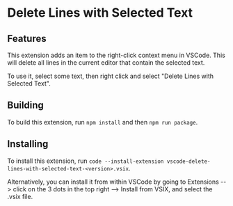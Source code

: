 # Delete Lines with Selected Text

## Features
This extension adds an item to the right-click context menu in VSCode. This will delete all lines in the current editor that contain the selected text.

To use it, select some text, then right click and select "Delete Lines with Selected Text".

## Building
To build this extension, run `npm install` and then `npm run package`.

## Installing
To install this extension, run `code --install-extension vscode-delete-lines-with-selected-text-<version>.vsix`.

Alternatively, you can install it from within VSCode by going to Extensions --> click on the 3 dots in the top right --> Install from VSIX, and select the .vsix file.
